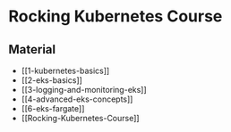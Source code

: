 # Rocking Kubernetes Course

## Material

- [[1-kubernetes-basics]]
- [[2-eks-basics]]
- [[3-logging-and-monitoring-eks]]
- [[4-advanced-eks-concepts]]
- [[6-eks-fargate]]
- [[Rocking-Kubernetes-Course]]
